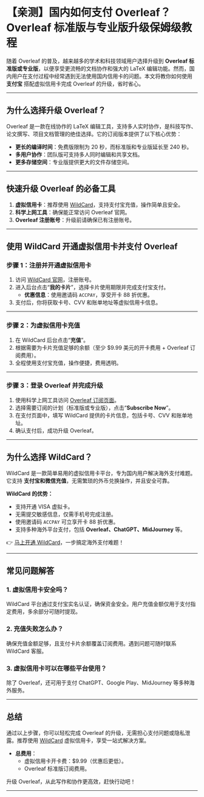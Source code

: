 # 【亲测】国内如何支付 Overleaf？Overleaf 标准版与专业版升级保姆级教程

随着 Overleaf 的普及，越来越多的学术和科技领域用户选择升级到 **Overleaf 标准版或专业版**，以便享受更流畅的文档协作和强大的 LaTeX 编辑功能。然而，国内用户在支付过程中经常遇到无法使用国内信用卡的问题。本文将教你如何使用 **支付宝** 搭配虚拟信用卡完成 Overleaf 的升级，省时省心。

---

## **为什么选择升级 Overleaf？**

Overleaf 是一款在线协作的 LaTeX 编辑工具，支持多人实时协作，是科技写作、论文撰写、项目文档管理的绝佳选择。它的订阅版本提供了以下核心优势：

- **更长的编译时间**：免费版限制为 20 秒，而标准版和专业版延长至 240 秒。
- **多用户协作**：团队版可支持多人同时编辑和共享文档。
- **更多存储空间**：专业版提供更大的文件存储空间。

---

## **快速升级 Overleaf 的必备工具**

1. **虚拟信用卡**：推荐使用 [WildCard](https://bit.ly/bewildcard)，支持支付宝充值，操作简单且安全。
2. **科学上网工具**：确保能正常访问 Overleaf 官网。
3. **Overleaf 注册账号**：升级前请确保已有注册账号。

---

## **使用 WildCard 开通虚拟信用卡并支付 Overleaf**

### **步骤 1：注册并开通虚拟信用卡**

1. 访问 [WildCard 官网](https://bit.ly/bewildcard)，注册账号。
2. 进入后台点击“**我的卡片**”，选择卡片使用期限并完成支付宝支付。
   - **优惠信息**：使用邀请码 `ACCPAY`，享受开卡 88 折优惠。
3. 支付后，你将获取卡号、CVV 和账单地址等虚拟信用卡信息。

---

### **步骤 2：为虚拟信用卡充值**

1. 在 WildCard 后台点击“**充值**”。
2. 根据需要为卡片充值足够的余额（至少 $9.99 美元的开卡费用 + Overleaf 订阅费用）。
3. 全程使用支付宝充值，操作便捷，费用透明。

---

### **步骤 3：登录 Overleaf 并完成升级**

1. 使用科学上网工具访问 [Overleaf 订阅页面](https://www.overleaf.com/user/subscription/plans)。
2. 选择需要订阅的计划（标准版或专业版），点击“**Subscribe Now**”。
3. 在支付页面中，填写 WildCard 提供的卡片信息，包括卡号、CVV 和账单地址。
4. 确认支付后，成功升级 Overleaf。

---

## **为什么选择 WildCard？**

WildCard 是一款简单易用的虚拟信用卡平台，专为国内用户解决海外支付难题。它支持 **支付宝和微信充值**，无需繁琐的外币兑换操作，并且安全可靠。

**WildCard 的优势：**
- 支持开通 VISA 虚拟卡。
- 无需提交敏感信息，仅需手机号完成注册。
- 使用邀请码 `ACCPAY` 可立享开卡 88 折优惠。
- 支持多种海外平台支付，包括 **Overleaf、ChatGPT、MidJourney** 等。

👉 [马上开通 WildCard](https://bit.ly/bewildcard)，一步搞定海外支付难题！

---

## **常见问题解答**

### 1. **虚拟信用卡安全吗？**
WildCard 平台通过支付宝实名认证，确保资金安全。用户充值金额仅用于支付指定费用，多余部分可随时提现。

### 2. **充值失败怎么办？**
确保充值金额足够，且支付卡片余额覆盖订阅费用。遇到问题可随时联系 WildCard 客服。

### 3. **虚拟信用卡可以在哪些平台使用？**
除了 Overleaf，还可用于支付 ChatGPT、Google Play、MidJourney 等多种海外服务。

---

## **总结**

通过以上步骤，你可以轻松完成 Overleaf 的升级，无需担心支付问题或隐私泄露。推荐使用 [WildCard](https://bit.ly/bewildcard) 虚拟信用卡，享受一站式解决方案。

- **总费用**：
  - 虚拟信用卡开卡费：$9.99（优惠后更低）。
  - Overleaf 标准版订阅费用。

升级 Overleaf，从此写作和协作更高效，赶快行动吧！

---

